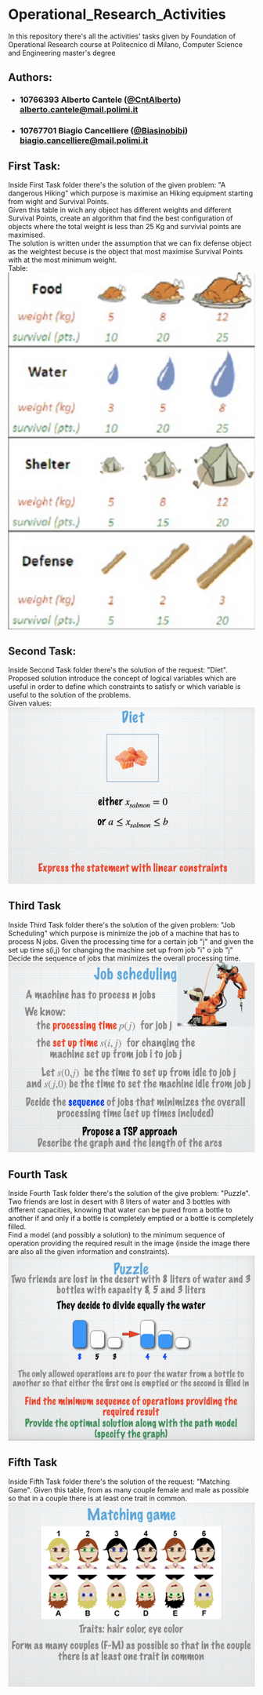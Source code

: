 # Operational_Research_Activities
In this repository there's all the activities' tasks given by Foundation of Operational Research course at Politecnico di Milano, Computer Science and Engineering master's degree <br>
## Authors:
- ### 10766393    Alberto Cantele ([@CntAlberto](https://github.com/CntAlberto))<br>alberto.cantele@mail.polimi.it
- ### 10767701    Biagio Cancelliere ([@Biasinobibi](https://github.com/Biasinobibi))<br>biagio.cancelliere@mail.polimi.it

## First Task:
Inside First Task folder there's the solution of the given problem: "A dangerous Hiking" which purpose is maximise an Hiking equipment starting from wight and Survival Points. <br>
Given this table in wich any object has different weights and different Survival Points, create an algorithm that find the best configuration of objects where the total weight is less than 25 Kg and survivial points are maximised. <br>
The solution is written under the assumption that we can fix defense object as the weightest becuse is the object that most maximise Survival Points with at the most minimum weight. <br>
 Table: <br>
![Table:](https://github.com/CntAlberto/Operational_Research_Activities/blob/master/1%20-%20First%20Task/deliverables/First_Task.png)
<br>
## Second Task:
Inside Second Task folder there's the solution of the request: "Diet". <rb>
Proposed solution introduce the concept of logical variables which are useful in order to define which constraints to satisfy or which variable is useful to the solution of the problems. <br>
Given values: <br>
![Table:](https://github.com/CntAlberto/Operational_Research_Activities/blob/master/2%20-%20Second%20Task/SecondTaskIMG.png)
<br>
## Third Task
Inside Third Task folder there's the solution of the given problem: "Job Scheduling" which purpose is minimize the job of a machine that has to process N jobs.<rb>
Given the processing time for a certain job "j" and given the set up time s(i,j) for changing the machine set up from job "i" o job "j" Decide the sequence of jobs that minimizes the overall processing time. <br> 
![Table:](https://github.com/CntAlberto/Operational_Research_Activities/blob/master/3%20-%20Third%20Task/ThirdTskIMG.png)
<br>
## Fourth Task
Inside Fourth Task folder there's the solution of the give problem: "Puzzle". <rb>
Two friends are lost in desert with 8 liters of water and 3 bottles with different capacities, knowing that water can be pured from a bottle to another if and only if a bottle is completely emptied or a bottle is completely filled. <br>
Find a model (and possibly a solution) to the minimum sequence of operation providing the required result in the image (inside the image there are also all the given information and constraints). <br>
![Table:](https://github.com/CntAlberto/Operational_Research_Activities/blob/master/4%20-%20Fourth%20Task/FourthTaskIMG.png)
<br>
## Fifth Task
Inside Fifth Task folder there's the solution of the request: "Matching Game". <rb>
Given this table, from as many couple female and male as possible so that in a couple there is at least one trait in common. <br>
![Table:](https://github.com/CntAlberto/Operational_Research_Activities/blob/master/5%20-%20Fifth%20Task/FifthTaskIMG.png)
<br>
